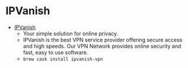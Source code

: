 # IPVanish
- [IPVanish](https://www.ipvanish.com/)
  -  Your simple solution  for online privacy.
  - IPVanish is the best VPN service provider offering secure access and high speeds. Our VPN Network provides online security and fast, easy to use software.
  - `brew cask install ipvanish-vpn`
